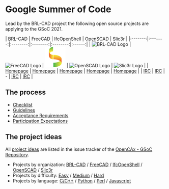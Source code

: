 # Google Summer of Code

Lead by the BRL-CAD project the following open source projects are applying to the GSoC 2021.

| BRL-CAD | FreeCAD | IfcOpenShell | OpenSCAD | Slic3r |
|:-------:|:-------:|:--------:|:--------:|:--------:|:------:|
| ![BRL-CAD Logo](assets/logos/brlcad_64.png) | ![FreeCAD Logo](assets/logos/freecad_64.png) | ![IfcOpenShell Logo](assets/logos/ifcopenshell_64.png) | ![OpenSCAD Logo](assets/logos/openscad_64.png) | ![Slic3r Logo](assets/logos/slic3r_64.png) |
| [Homepage](https://brlcad.org/) | [Homepage](https://www.freecadweb.org/) | [Homepage](http://www.ifcopenshell.org/) | [Homepage](https://www.openscad.org/) | [Homepage](https://slic3r.org/) |
| [IRC](https://webchat.freenode.net/?channels=brlcad) | [IRC](https://webchat.freenode.net/?channels=freecad) | - | [IRC](https://webchat.freenode.net/?channels=openscad) | [IRC](https://webchat.freenode.net/?channels=slic3r) |


## The process

* [Checklist](gsoc_checklist.html)
* [Guidelines](gsoc_guidelines.html)
* [Acceptance Requirements](gsoc_acceptance.html)
* [Participation Expectations](gsoc_expectations.html)

## The project ideas

All [project ideas](https://github.com/opencax/GSoC/issues?q=is%3Aissue+is%3Aopen+label%3A%22GSoC+2021%22) are listed in the issue tracker of the [OpenCAx - GSoC Repository](https://github.com/opencax/GSoC).

* Projects by organization: [BRL-CAD](https://github.com/opencax/GSoC/issues?q=is%3Aopen+sort%3Aupdated-desc+label%3A%22GSoC+2021%22+label%3A%22Project%3A+BRL-CAD%22) / [FreeCAD](https://github.com/opencax/GSoC/issues?q=is%3Aopen+sort%3Aupdated-desc+label%3A%22GSoC+2021%22+label%3A%22Project%3A+FreeCAD%22) / [IfcOpenShell](https://github.com/opencax/GSoC/issues?q=is%3Aopen+sort%3Aupdated-desc+label%3A%22GSoC+2021%22+label%3A%22Project%3A+IfcOpenShell%22) / [OpenSCAD](https://github.com/opencax/GSoC/issues?q=is%3Aopen+sort%3Aupdated-desc+label%3A%22GSoC+2021%22+label%3A%22Project%3A+OpenSCAD%22) / [Slic3r](https://github.com/opencax/GSoC/issues?q=is%3Aopen+sort%3Aupdated-desc+label%3A%22GSoC+2021%22+label%3A%22Project%3A+Slic3r%22)
* Projects by difficulty: [Easy](https://github.com/opencax/GSoC/issues?q=is%3Aissue+is%3Aopen+sort%3Aupdated-desc+label%3A%22GSoC+2021%22+label%3A%22Difficulty%3A+Easy%22) / [Medium](https://github.com/opencax/GSoC/issues?q=is%3Aissue+is%3Aopen+sort%3Aupdated-desc+label%3A%22GSoC+2021%22+label%3A%22Difficulty%3A+Medium%22) / [Hard](https://github.com/opencax/GSoC/issues?q=is%3Aissue+is%3Aopen+sort%3Aupdated-desc+label%3A%22GSoC+2021%22+label%3A%22Difficulty%3A+Hard%22)
* Projects by language: [C/C++](https://github.com/opencax/GSoC/issues?q=is%3Aissue+is%3Aopen+sort%3Aupdated-desc+label%3A%22GSoC+2021%22+label%3A%22Lang%3A+C%2FC%2B%2B%22) / [Python](https://github.com/opencax/GSoC/issues?q=is%3Aissue+is%3Aopen+sort%3Aupdated-desc+label%3A%22GSoC+2021%22+label%3A%22Lang%3A+Python%22) / [Perl](https://github.com/opencax/GSoC/issues?q=is%3Aissue+is%3Aopen+sort%3Aupdated-desc+label%3A%22GSoC+2021%22+label%3A%22Lang%3A+Perl%22) / [Javascript](https://github.com/opencax/GSoC/issues?q=is%3Aopen+sort%3Aupdated-desc+label%3A%22GSoC+2021%22+label%3A%22Lang%3A+Javascript%22)


